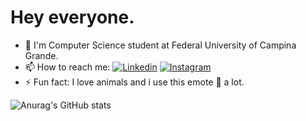 Hey everyone.
========
- 🔨 I'm Computer Science student at Federal University of Campina Grande.
- 📫 How to reach me: [![Linkedin](https://img.shields.io/badge/-LinkedIn-blue?style=flat&logo=linkedin)](https://www.linkedin.com/in/cristian-alves-012432213/) [![Instagram](https://img.shields.io/badge/-Instagram-e4405f?style=flat&logo=instagram&logoColor=white)](https://www.instagram.com/_criss.alvess_/)
- ⚡ Fun fact: I love animals and i use this emote 👺 a lot.

![Anurag's GitHub stats](https://github-readme-stats.vercel.app/api?username=crissalves&show_icons=true&theme=tokyonight)
